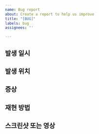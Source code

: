 ```yaml
---
name: Bug report
about: Create a report to help us improve
title: "[BUG]"
labels: bug
assignees: ''

---
```


## 발생 일시

## 발생 위치

## 증상

## 재현 방법

## 스크린샷 또는 영상
